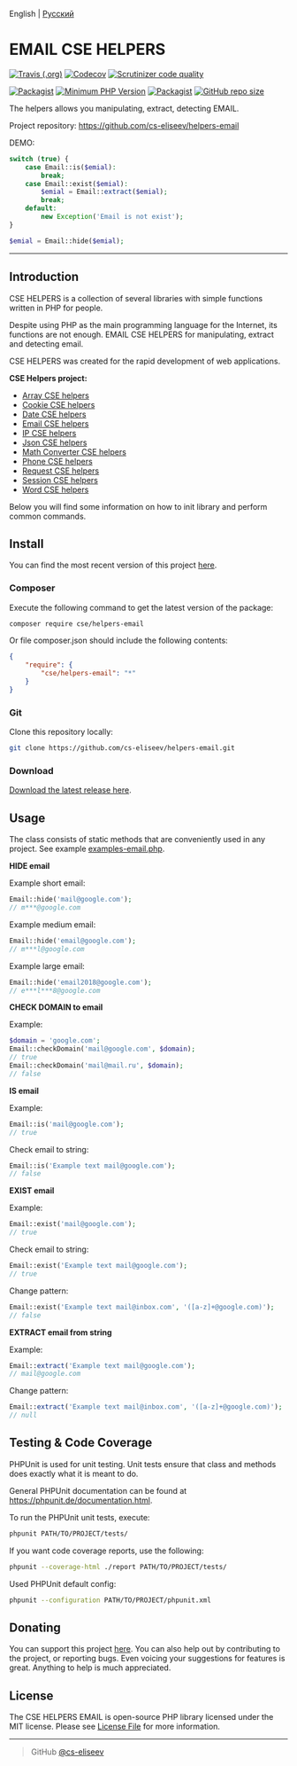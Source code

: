 English | [Русский](https://github.com/cs-eliseev/helpers-email/blob/master/README.ru_RU.md)

EMAIL CSE HELPERS
=======

[![Travis (.org)](https://img.shields.io/travis/cs-eliseev/helpers-email.svg?style=flat-square)](https://travis-ci.org/cs-eliseev/helpers-email)
[![Codecov](https://img.shields.io/codecov/c/github/cs-eliseev/helpers-email.svg?style=flat-square)](https://codecov.io/gh/cs-eliseev/helpers-email)
[![Scrutinizer code quality](https://img.shields.io/scrutinizer/g/cs-eliseev/helpers-email.svg?style=flat-square)](https://scrutinizer-ci.com/g/cs-eliseev/helpers-email/?branch=master)

[![Packagist](https://img.shields.io/packagist/v/cse/helpers-email.svg?style=flat-square)](https://packagist.org/packages/cse/helpers-email)
[![Minimum PHP Version](https://img.shields.io/badge/php-%3E%3D%207.1-8892BF.svg?style=flat-square)](https://packagist.org/packages/cse/helpers-email)
[![Packagist](https://img.shields.io/packagist/l/cse/helpers-email.svg?style=flat-square)](https://github.com/cs-eliseev/helpers-email/blob/master/LICENSE.md)
[![GitHub repo size](https://img.shields.io/github/repo-size/cs-eliseev/helpers-email.svg?style=flat-square)](https://github.com/cs-eliseev/helpers-email/archive/master.zip)

The helpers allows you manipulating, extract, detecting EMAIL.

Project repository: https://github.com/cs-eliseev/helpers-email

DEMO:
```php
switch (true) {
    case Email::is($emial):
        break;
    case Email::exist($emial):
        $emial = Email::extract($emial);
        break;
    default:
        new Exception('Email is not exist');
}

$emial = Email::hide($emial);
```

***

## Introduction

CSE HELPERS is a collection of several libraries with simple functions written in PHP for people.

Despite using PHP as the main programming language for the Internet, its functions are not enough. EMAIL CSE HELPERS for manipulating, extract and detecting email.

CSE HELPERS was created for the rapid development of web applications.

**CSE Helpers project:**
* [Array CSE helpers](https://github.com/cs-eliseev/helpers-arrays)
* [Cookie CSE helpers](https://github.com/cs-eliseev/helpers-cookie)
* [Date CSE helpers](https://github.com/cs-eliseev/helpers-date)
* [Email CSE helpers](https://github.com/cs-eliseev/helpers-email)
* [IP CSE helpers](https://github.com/cs-eliseev/helpers-ip)
* [Json CSE helpers](https://github.com/cs-eliseev/helpers-json)
* [Math Converter CSE helpers](https://github.com/cs-eliseev/helpers-math-converter)
* [Phone CSE helpers](https://github.com/cs-eliseev/helpers-phone)
* [Request CSE helpers](https://github.com/cs-eliseev/helpers-request)
* [Session CSE helpers](https://github.com/cs-eliseev/helpers-session)
* [Word CSE helpers](https://github.com/cs-eliseev/helpers-word)

Below you will find some information on how to init library and perform common commands.

## Install

You can find the most recent version of this project [here](https://github.com/cs-eliseev/helpers-email).

### Composer

Execute the following command to get the latest version of the package:
```bash
composer require cse/helpers-email
```

Or file composer.json should include the following contents:
```json
{
    "require": {
        "cse/helpers-email": "*"
    }
}
```

### Git

Clone this repository locally:
```bash
git clone https://github.com/cs-eliseev/helpers-email.git
```

### Download

[Download the latest release here](https://github.com/cs-eliseev/helpers-email/archive/master.zip).

## Usage

The class consists of static methods that are conveniently used in any project. See example [examples-email.php](https://github.com/cs-eliseev/helpers-email/blob/master/examples/examples-email.php).

**HIDE email**

Example short email:
```php
Email::hide('mail@google.com');
// m***@google.com
```

Example medium email:
```php
Email::hide('email@google.com');
// m***l@google.com
```

Example large email:
```php
Email::hide('email2018@google.com');
// e***l***8@google.com
```

**CHECK DOMAIN to email**

Example:
```php
$domain = 'google.com';
Email::checkDomain('mail@google.com', $domain);
// true
Email::checkDomain('mail@mail.ru', $domain);
// false
```

**IS email**

Example:
```php
Email::is('mail@google.com');
// true
```

Check email to string:
```php
Email::is('Example text mail@google.com');
// false
```

**EXIST email**

Example:
```php
Email::exist('mail@google.com');
// true
```

Check email to string:
```php
Email::exist('Example text mail@google.com');
// true
```

Change pattern:
```php
Email::exist('Example text mail@inbox.com', '([a-z]+@google.com)');
// false
```

**EXTRACT email from string**

Example:
```php
Email::extract('Example text mail@google.com');
// mail@google.com
```

Change pattern:
```php
Email::extract('Example text mail@inbox.com', '([a-z]+@google.com)');
// null
```


## Testing & Code Coverage

PHPUnit is used for unit testing. Unit tests ensure that class and methods does exactly what it is meant to do.

General PHPUnit documentation can be found at https://phpunit.de/documentation.html.

To run the PHPUnit unit tests, execute:
```bash
phpunit PATH/TO/PROJECT/tests/
```

If you want code coverage reports, use the following:
```bash
phpunit --coverage-html ./report PATH/TO/PROJECT/tests/
```

Used PHPUnit default config:
```bash
phpunit --configuration PATH/TO/PROJECT/phpunit.xml
```


## Donating

You can support this project [here](https://www.paypal.me/cseliseev/10usd). 
You can also help out by contributing to the project, or reporting bugs. 
Even voicing your suggestions for features is great. Anything to help is much appreciated.


## License

The CSE HELPERS EMAIL is open-source PHP library licensed under the MIT license. Please see [License File](https://github.com/cs-eliseev/helpers-email/blob/master/LICENSE.md) for more information.

***

> GitHub [@cs-eliseev](https://github.com/cs-eliseev)